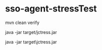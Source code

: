 # sso-agent-stressTest

mvn clean verify

java -jar target/jctress.jar

java -jar target\jctress.jar